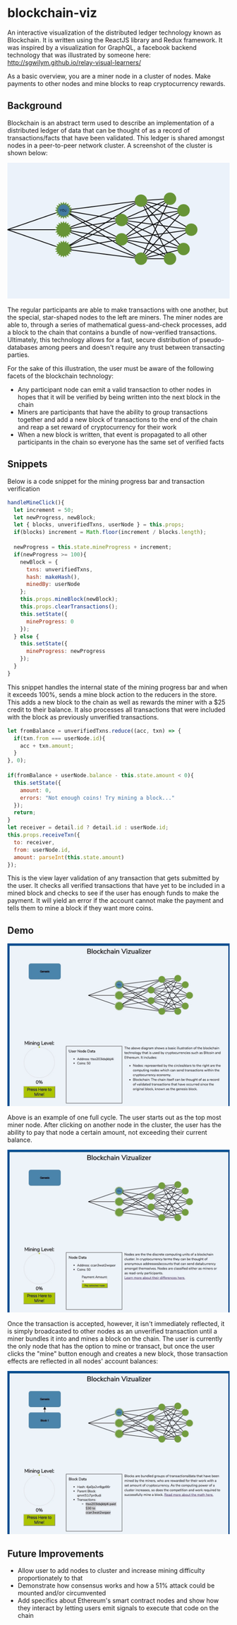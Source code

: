 # blockchain-viz
An interactive visualization of the distributed ledger technology known as Blockchain. It is written using the ReactJS library and Redux framework. It was inspired by a visualization for GraphQL, a facebook backend technology that was illustrated by someone here: http://sgwilym.github.io/relay-visual-learners/

As a basic overview, you are a miner node in a cluster of nodes. Make payments to other nodes and mine blocks to reap cryptocurrency rewards.

## Background
Blockchain is an abstract term used to describe an implementation of a distributed ledger of data that can be thought of as a record of transactions/facts that have been validated. This ledger is shared amongst nodes in a peer-to-peer network cluster. A screenshot of the cluster is shown below:

![node cluster](docs/screenshots/node_cluster.png)

The regular participants are able to make transactions with one another, but the special, star-shaped nodes to the left are miners. The miner nodes are able to, through a series of mathematical guess-and-check processes, add a block to the chain that contains a bundle of now-verified transactions.
Ultimately, this technology allows for a fast, secure distribution of pseudo-databases among peers and doesn't require any trust between transacting parties.

For the sake of this illustration, the user must be aware of the following facets of the blockchain technology:

- Any participant node can emit a valid transaction to other nodes in hopes that it will be verified by being written into the next block in the chain
- Miners are participants that have the ability to group transactions together and add a new block of transactions to the end of the chain and reap a set reward of cryptocurrency for their work
- When a new block is written, that event is propagated to all other participants in the chain so everyone has the same set of verified facts

## Snippets
<p>Below is a code snippet for the mining progress bar and transaction verification</p>

``` javascript
handleMineClick(){
  let increment = 50;
  let newProgress, newBlock;
  let { blocks, unverifiedTxns, userNode } = this.props;
  if(blocks) increment = Math.floor(increment / blocks.length);

  newProgress = this.state.mineProgress + increment;
  if(newProgress >= 100){
    newBlock = {
      txns: unverifiedTxns,
      hash: makeHash(),
      minedBy: userNode
    };
    this.props.mineBlock(newBlock);
    this.props.clearTransactions();
    this.setState({
      mineProgress: 0
    });
  } else {
    this.setState({
      mineProgress: newProgress
    });
  }
}
```

This snippet handles the internal state of the mining progress bar and when it exceeds 100%, sends a mine block action to the reducers in the store. This adds a new block to the chain as well as rewards the miner with a $25 credit to their balance. It also processes all transactions that were included with the block as previously unverified transactions.


``` javascript
let fromBalance = unverifiedTxns.reduce((acc, txn) => {
  if(txn.from === userNode.id){
    acc + txn.amount;
  }
}, 0);

if(fromBalance + userNode.balance - this.state.amount < 0){
  this.setState({
    amount: 0,
    errors: "Not enough coins! Try mining a block..."
  });
  return;
}
let receiver = detail.id ? detail.id : userNode.id;
this.props.receiveTxn({
  to: receiver,
  from: userNode.id,
  amount: parseInt(this.state.amount)
});
```

This is the view layer validation of any transaction that gets submitted by the user. It checks all verified transactions that have yet to be included in a mined block and checks to see if the user has enough funds to make the payment. It will yield an error if the account cannot make the payment and tells them to mine a block if they want more coins.


## Demo
![make transaction](docs/screenshots/make_payment.gif)

<p> Above is an example of one full cycle. The user starts out as the top most miner node. After clicking on another node in the cluster, the user has the ability to pay that node a certain amount, not exceeding their current balance. </p>

![mine block](docs/screenshots/mine_block.gif)


<p>Once the transaction is accepted, however, it isn't immediately reflected, it is simply broadcasted to other nodes as an unverified transaction until a miner bundles it into and mines a block on the chain. The user is currently the only node that has the option to mine or transact, but once the user clicks the "mine" button enough and creates a new block, those transaction effects are reflected in all nodes' account balances: </p>

![verify transaction](docs/screenshots/check_txn.gif)


## Future Improvements
- Allow user to add nodes to cluster and increase mining difficulty proportionately to that
- Demonstrate how consensus works and how a 51% attack could be mounted and/or circumvented
- Add specifics about Ethereum's smart contract nodes and show how they interact by letting users emit signals to execute that code on the chain
